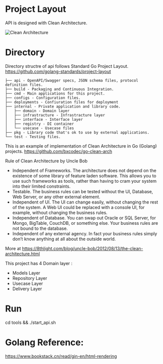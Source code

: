 # Project Layout
API is designed with Clean Architecture.  

![Clean Architecture](https://miro.medium.com/max/772/1*B7LkQDyDqLN3rRSrNYkETA.jpeg) 

# Directory
Directory structre of api follows Standard Go Project Layout.  
https://github.com/golang-standards/project-layout

```
├── api - OpenAPI/Swagger specs, JSON schema files, protocol definition files.
├── build - Packaging and Continuous Integration.
├── cmd - Main applications for this project.
├── configs - Configuration files.
├── deployments - Confiuration files for deployment
├── internal - Private application and library code.
│   ├── domain - Domain layer
│   ├── infrastracture - Infrastracture layer
│   ├── interface - Interface layer
│   ├── registry - DI container
│   └── usecase - Usecase files
├── pkg - Library code that's ok to use by external applications.
└── test - Testing files. 
```

This is an example of implementation of Clean Architecture in Go (Golang) projects.
https://github.com/bxcodec/go-clean-arch

Rule of Clean Architecture by Uncle Bob
 * Independent of Frameworks. The architecture does not depend on the existence of some library of feature laden software. This allows you to use such frameworks as tools, rather than having to cram your system into their limited constraints.
 * Testable. The business rules can be tested without the UI, Database, Web Server, or any other external element.
 * Independent of UI. The UI can change easily, without changing the rest of the system. A Web UI could be replaced with a console UI, for example, without changing the business rules.
 * Independent of Database. You can swap out Oracle or SQL Server, for Mongo, BigTable, CouchDB, or something else. Your business rules are not bound to the database.
 * Independent of any external agency. In fact your business rules simply don’t know anything at all about the outside world.

More at https://8thlight.com/blog/uncle-bob/2012/08/13/the-clean-architecture.html

This project has  4 Domain layer :
 * Models Layer
 * Repository Layer
 * Usecase Layer
 * Delivery Layer

 # Run
 cd tools && ./start_api.sh


 # Golang Reference:
 https://www.bookstack.cn/read/gin-en/html-rendering